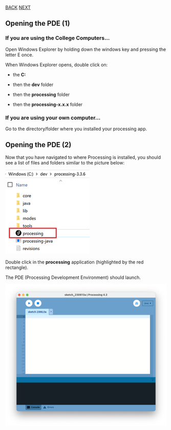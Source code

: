 [BACK](/topics/topic01/lab01/02.html) [NEXT](/topics/topic01/lab01/04.html)

## Opening the PDE (1)

### If you are using the College Computers...

Open Windows Explorer by holding down the windows key and pressing the letter E once. 

When Windows Explorer opens, double click on:

- the **C:** 

- then the **dev** folder

- then the **processing** folder

- then the **processing-x.x.x** folder


### If you are using your own computer...

Go to the directory/folder where you installed your processing app.  


## Opening the PDE (2)

Now that you have navigated to where Processing is installed, you should see a list of files and folders similar to the picture below:

![Processing Development Environment files](./img/04.png)

Double click in the **processing** application (highlighted by the red rectangle).

The PDE (Processing Development Environment) should launch.

![The Processing Development Environment](./img/05.png)

